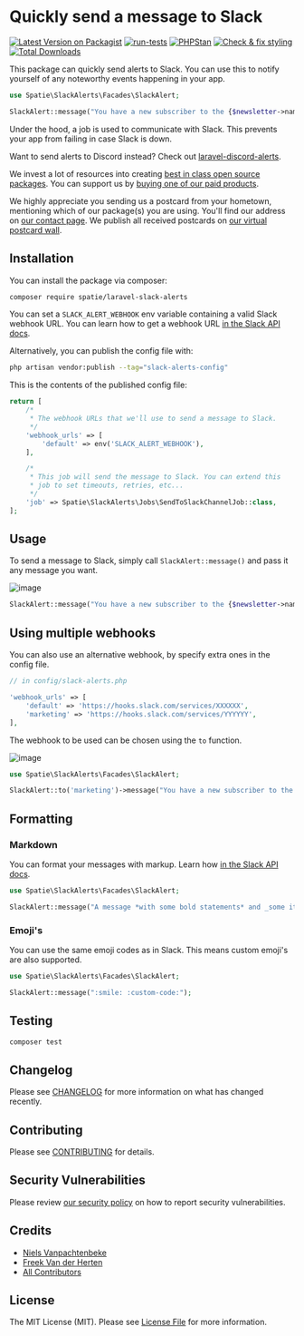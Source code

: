 # Quickly send a message to Slack

[![Latest Version on Packagist](https://img.shields.io/packagist/v/spatie/laravel-slack-alerts.svg?style=flat-square)](https://packagist.org/packages/spatie/laravel-slack-alerts)
[![run-tests](https://github.com/spatie/laravel-slack-alerts/actions/workflows/run-tests.yml/badge.svg)](https://github.com/spatie/laravel-slack-alerts/actions/workflows/run-tests.yml)
[![PHPStan](https://github.com/spatie/laravel-slack-alerts/actions/workflows/phpstan.yml/badge.svg)](https://github.com/spatie/laravel-slack-alerts/actions/workflows/phpstan.yml)
[![Check & fix styling](https://github.com/spatie/laravel-slack-alerts/actions/workflows/php-cs-fixer.yml/badge.svg)](https://github.com/spatie/laravel-slack-alerts/actions/workflows/php-cs-fixer.yml)
[![Total Downloads](https://img.shields.io/packagist/dt/spatie/laravel-slack-alerts.svg?style=flat-square)](https://packagist.org/packages/spatie/laravel-slack-alerts)

This package can quickly send alerts to Slack. You can use this to notify yourself of any noteworthy events happening in your app.

```php
use Spatie\SlackAlerts\Facades\SlackAlert;

SlackAlert::message("You have a new subscriber to the {$newsletter->name} newsletter!");
```

Under the hood, a job is used to communicate with Slack. This prevents your app from failing in case Slack is down.

Want to send alerts to Discord instead? Check out [laravel-discord-alerts](https://github.com/spatie/laravel-discord-alerts).



We invest a lot of resources into creating [best in class open source packages](https://spatie.be/open-source). You can support us by [buying one of our paid products](https://spatie.be/open-source/support-us).

We highly appreciate you sending us a postcard from your hometown, mentioning which of our package(s) you are using. You'll find our address on [our contact page](https://spatie.be/about-us). We publish all received postcards on [our virtual postcard wall](https://spatie.be/open-source/postcards).

## Installation

You can install the package via composer:

```bash
composer require spatie/laravel-slack-alerts
```

You can set a `SLACK_ALERT_WEBHOOK` env variable containing a valid Slack webhook URL. You can learn how to get a webhook URL [in the Slack API docs](https://api.slack.com/messaging/webhooks).


Alternatively, you can publish the config file with:

```bash
php artisan vendor:publish --tag="slack-alerts-config"
```

This is the contents of the published config file:

```php
return [
    /*
     * The webhook URLs that we'll use to send a message to Slack.
     */
    'webhook_urls' => [
        'default' => env('SLACK_ALERT_WEBHOOK'),
    ],

    /*
     * This job will send the message to Slack. You can extend this
     * job to set timeouts, retries, etc...
     */
    'job' => Spatie\SlackAlerts\Jobs\SendToSlackChannelJob::class,
];

```

## Usage

To send a message to Slack, simply call `SlackAlert::message()` and pass it any message you want.

![image](https://user-images.githubusercontent.com/29748407/155216562-eea89aeb-9cdb-4e81-82bb-ba2c1492f266.png)


```php
SlackAlert::message("You have a new subscriber to the {$newsletter->name} newsletter!");
```

## Using multiple webhooks

You can also use an alternative webhook, by specify extra ones in the config file.

```php
// in config/slack-alerts.php

'webhook_urls' => [
    'default' => 'https://hooks.slack.com/services/XXXXXX',
    'marketing' => 'https://hooks.slack.com/services/YYYYYY',
],
```

The webhook to be used can be chosen using the `to` function.

![image](https://user-images.githubusercontent.com/29748407/155216607-64e87b9e-aea7-40c0-91ef-97d21eedc8ea.png)


```php
use Spatie\SlackAlerts\Facades\SlackAlert;

SlackAlert::to('marketing')->message("You have a new subscriber to the {$newsletter->name} newsletter!");
```

## Formatting

### Markdown
You can format your messages with markup. Learn how [in the Slack API docs](https://slack.com/help/articles/202288908-Format-your-messages).

```php
use Spatie\SlackAlerts\Facades\SlackAlert;

SlackAlert::message("A message *with some bold statements* and _some italicized text_.");
```

### Emoji's

You can use the same emoji codes as in Slack. This means custom emoji's are also supported.
```php
use Spatie\SlackAlerts\Facades\SlackAlert;

SlackAlert::message(":smile: :custom-code:");
```

## Testing

```bash
composer test
```

## Changelog

Please see [CHANGELOG](CHANGELOG.md) for more information on what has changed recently.

## Contributing

Please see [CONTRIBUTING](.github/CONTRIBUTING.md) for details.

## Security Vulnerabilities

Please review [our security policy](../../security/policy) on how to report security vulnerabilities.

## Credits

- [Niels Vanpachtenbeke](https://github.com/Nielsvanpach)
- [Freek Van der Herten](https://github.com/freekmurze)
- [All Contributors](../../contributors)

## License

The MIT License (MIT). Please see [License File](LICENSE.md) for more information.
